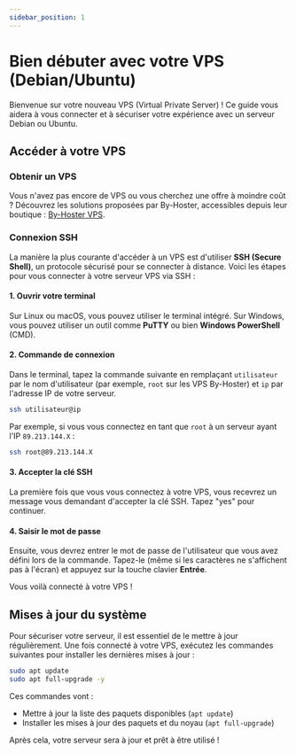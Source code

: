 ```yaml
---
sidebar_position: 1
---
```


# Bien débuter avec votre VPS (Debian/Ubuntu)

Bienvenue sur votre nouveau VPS (Virtual Private Server) ! Ce guide vous aidera à vous connecter et à sécuriser votre expérience avec un serveur Debian ou Ubuntu.

## Accéder à votre VPS

### Obtenir un VPS
Vous n'avez pas encore de VPS ou vous cherchez une offre à moindre coût ? Découvrez les solutions proposées par By-Hoster, accessibles depuis leur boutique : [By-Hoster VPS](https://client.by-hoster.net/store/vps).

### Connexion SSH

La manière la plus courante d'accéder à un VPS est d'utiliser **SSH (Secure Shell)**, un protocole sécurisé pour se connecter à distance. Voici les étapes pour vous connecter à votre serveur VPS via SSH :

#### 1. Ouvrir votre terminal
Sur Linux ou macOS, vous pouvez utiliser le terminal intégré. Sur Windows, vous pouvez utiliser un outil comme **PuTTY** ou bien **Windows PowerShell** (CMD).

#### 2. Commande de connexion

Dans le terminal, tapez la commande suivante en remplaçant `utilisateur` par le nom d'utilisateur (par exemple, `root` sur les VPS By-Hoster) et `ip` par l'adresse IP de votre serveur.

```bash
ssh utilisateur@ip
```

Par exemple, si vous vous connectez en tant que `root` à un serveur ayant l'IP `89.213.144.X` :

```bash
ssh root@89.213.144.X
```

#### 3. Accepter la clé SSH

La première fois que vous vous connectez à votre VPS, vous recevrez un message vous demandant d'accepter la clé SSH. Tapez "yes" pour continuer.

#### 4. Saisir le mot de passe

Ensuite, vous devrez entrer le mot de passe de l'utilisateur que vous avez défini lors de la commande. Tapez-le (même si les caractères ne s'affichent pas à l'écran) et appuyez sur la touche clavier **Entrée**.

Vous voilà connecté à votre VPS !

## Mises à jour du système

Pour sécuriser votre serveur, il est essentiel de le mettre à jour régulièrement. Une fois connecté à votre VPS, exécutez les commandes suivantes pour installer les dernières mises à jour :

```bash
sudo apt update
sudo apt full-upgrade -y
```

Ces commandes vont :
- Mettre à jour la liste des paquets disponibles (`apt update`)
- Installer les mises à jour des paquets et du noyau (`apt full-upgrade`)

Après cela, votre serveur sera à jour et prêt à être utilisé !
